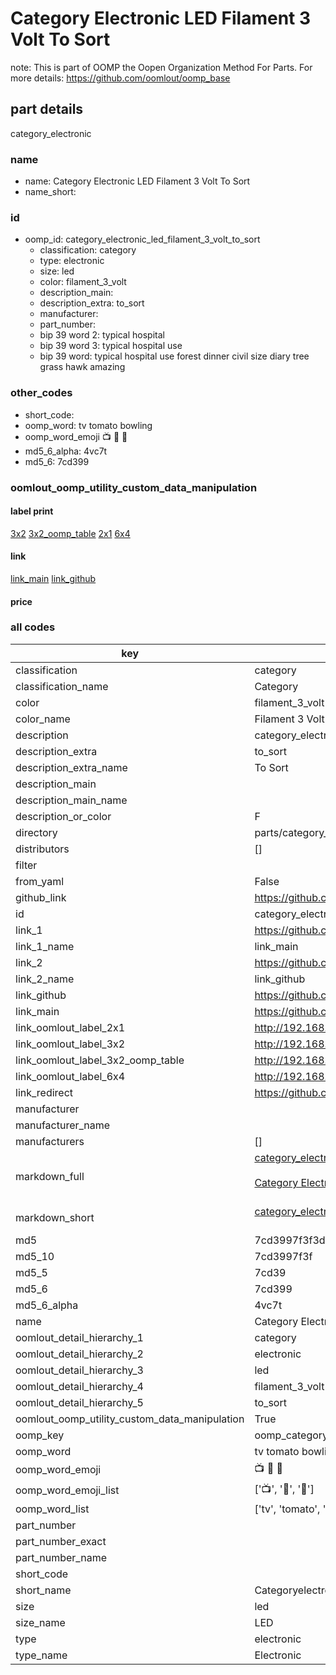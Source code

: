 # Category Electronic LED Filament 3 Volt To Sort  

note: This is part of OOMP the Oopen Organization Method For Parts. For more details: https://github.com/oomlout/oomp_base

##  part details
  



category_electronic



### name
* name: Category Electronic LED Filament 3 Volt To Sort
* name_short: 
### id
* oomp_id: category_electronic_led_filament_3_volt_to_sort
  * classification: category
  * type: electronic
  * size: led
  * color: filament_3_volt
  * description_main: 
  * description_extra: to_sort
  * manufacturer: 
  * part_number: 
  * bip 39 word 2: typical hospital
  * bip 39 word 3: typical hospital use
  * bip 39 word: typical hospital use forest dinner civil size diary tree grass hawk amazing

### other_codes
* short_code: 
* oomp_word: tv tomato bowling
* oomp_word_emoji :tv: :tomato: :bowling:
* md5_6_alpha: 4vc7t
* md5_6: 7cd399






### oomlout_oomp_utility_custom_data_manipulation
#### label print
[3x2](http://192.168.1.245:1112/?label=oomp%204vc7t)
[3x2_oomp_table](http://192.168.1.108:1112/?label=oomp%204vc7t)
[2x1](http://192.168.1.242:1112/?label=oomp%204vc7t)
[6x4](http://192.168.1.55:1112/?label=oomp%204vc7t)    

#### link

[link_main](https://github.com/oomlout/oomlout_oomp_version_1_messy/tree/main/parts/category_electronic_led_filament_3_volt_to_sort) [link_github](https://github.com/oomlout/oomlout_oomp_version_1_messy/tree/main/parts/category_electronic_led_filament_3_volt_to_sort)                             

#### price







### all codes 
| key | value |  
| --- | --- |  
| classification | category |  
| classification_name | Category |  
| color | filament_3_volt |  
| color_name | Filament 3 Volt |  
| description | category_electronic |  
| description_extra | to_sort |  
| description_extra_name | To Sort |  
| description_main |  |  
| description_main_name |  |  
| description_or_color | F  |  
| directory | parts/category_electronic_led_filament_3_volt_to_sort |  
| distributors | [] |  
| filter |  |  
| from_yaml | False |  
| github_link | https://github.com/oomlout/oomlout_oomp_part_src/tree/main/parts/category_electronic_led_filament_3_volt_to_sort |  
| id | category_electronic_led_filament_3_volt_to_sort |  
| link_1 | https://github.com/oomlout/oomlout_oomp_version_1_messy/tree/main/parts/category_electronic_led_filament_3_volt_to_sort |  
| link_1_name | link_main |  
| link_2 | https://github.com/oomlout/oomlout_oomp_version_1_messy/tree/main/parts/category_electronic_led_filament_3_volt_to_sort |  
| link_2_name | link_github |  
| link_github | https://github.com/oomlout/oomlout_oomp_version_1_messy/tree/main/parts/category_electronic_led_filament_3_volt_to_sort |  
| link_main | https://github.com/oomlout/oomlout_oomp_version_1_messy/tree/main/parts/category_electronic_led_filament_3_volt_to_sort |  
| link_oomlout_label_2x1 | http://192.168.1.242:1112/?label=oomp%204vc7t |  
| link_oomlout_label_3x2 | http://192.168.1.245:1112/?label=oomp%204vc7t |  
| link_oomlout_label_3x2_oomp_table | http://192.168.1.108:1112/?label=oomp%204vc7t |  
| link_oomlout_label_6x4 | http://192.168.1.55:1112/?label=oomp%204vc7t |  
| link_redirect | https://github.com/oomlout/oomlout_oomp_version_1_messy/tree/main/parts/category_electronic_led_filament_3_volt_to_sort |  
| manufacturer |  |  
| manufacturer_name |  |  
| manufacturers | [] |  
| markdown_full | [category_electronic_led_filament_3_volt_to_sort](none)<br>[](none)<br>[Category Electronic Led Filament 3 Volt To Sort](none)<br><br> |  
| markdown_short | [category_electronic_led_filament_3_volt_to_sort](none)<br><br> |  
| md5 | 7cd3997f3f3d593ca61f25b3df5b7f5f |  
| md5_10 | 7cd3997f3f |  
| md5_5 | 7cd39 |  
| md5_6 | 7cd399 |  
| md5_6_alpha | 4vc7t |  
| name | Category Electronic LED Filament 3 Volt To Sort |  
| oomlout_detail_hierarchy_1 | category |  
| oomlout_detail_hierarchy_2 | electronic |  
| oomlout_detail_hierarchy_3 | led |  
| oomlout_detail_hierarchy_4 | filament_3_volt |  
| oomlout_detail_hierarchy_5 | to_sort |  
| oomlout_oomp_utility_custom_data_manipulation | True |  
| oomp_key | oomp_category_electronic_led_filament_3_volt_to_sort |  
| oomp_word | tv tomato bowling |  
| oomp_word_emoji | :tv: :tomato: :bowling: |  
| oomp_word_emoji_list | [':tv:', ':tomato:', ':bowling:'] |  
| oomp_word_list | ['tv', 'tomato', 'bowling'] |  
| part_number |  |  
| part_number_exact |  |  
| part_number_name |  |  
| short_code |  |  
| short_name | Categoryelectronic |  
| size | led |  
| size_name | LED |  
| type | electronic |  
| type_name | Electronic |  
